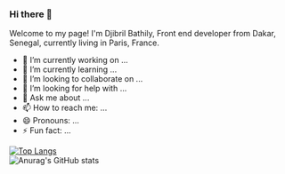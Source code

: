 ### Hi there 👋


<!-- **thily00/thily00** is a ✨ _special_ ✨ repository because its `README.md` (this file) appears on your GitHub profile. -->

Welcome to my page!
I'm Djibril Bathily, Front end developer from  Dakar, Senegal, currently living in Paris, France.


- 🔭 I’m currently working on ...
- 🌱 I’m currently learning ...
- 👯 I’m looking to collaborate on ...
- 🤔 I’m looking for help with ...
- 💬 Ask me about ...
- 📫 How to reach me: ...
- 😄 Pronouns: ...
- ⚡ Fun fact: ...


[![Top Langs](https://github-readme-stats.vercel.app/api/top-langs/?username=thily00&layout=compact)](https://github.com/anuraghazra/github-readme-stats)<br/>
![Anurag's GitHub stats](https://github-readme-stats.vercel.app/api?username=thily00&count_private=true&show_icons=true) 

